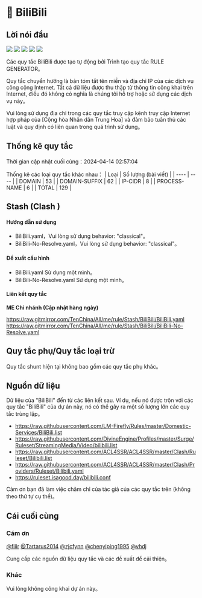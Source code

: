 # 🧸 BiliBili

## Lời nói đầu

![](https://shields.io/badge/-移除重复规则-ff69b4) ![](https://shields.io/badge/-DOMAIN与DOMAIN--SUFFIX合并-green) ![](https://shields.io/badge/-DOMAIN--SUFFIX间合并-critical) ![](https://shields.io/badge/-DOMAIN--SUFFIX与DOMAIN--KEYWORD合并-blue) ![](https://shields.io/badge/-IP--CIDR(6)合并-blueviolet) 

Các quy tắc BiliBili được tạo tự động bởi Trình tạo quy tắc RULE GENERATOR。

Quy tắc chuyển hướng là bản tóm tắt tên miền và địa chỉ IP của các dịch vụ công cộng Internet. Tất cả dữ liệu được thu thập từ thông tin công khai trên Internet, điều đó không có nghĩa là chúng tôi hỗ trợ hoặc sử dụng các dịch vụ này。

Vui lòng sử dụng địa chỉ trong các quy tắc truy cập kênh truy cập Internet hợp pháp của [Cộng hòa Nhân dân Trung Hoa] và đảm bảo tuân thủ các luật và quy định có liên quan trong quá trình sử dụng。
## Thống kê quy tắc

Thời gian cập nhật cuối cùng：2024-04-14 02:57:04

Thống kê các loại quy tắc khác nhau：
| Loại | Số lượng (bài viết)  | 
| ---- | ----  |
| DOMAIN | 53  | 
| DOMAIN-SUFFIX | 62  | 
| IP-CIDR | 8  | 
| PROCESS-NAME | 6  | 
| TOTAL | 129  | 


## Stash (Clash )

#### Hướng dẫn sử dụng
- BiliBili.yaml，Vui lòng sử dụng behavior: "classical"。
- BiliBili-No-Resolve.yaml，Vui lòng sử dụng behavior: "classical"。

#### Đề xuất cấu hình
- BiliBili.yaml Sử dụng một mình。
- BiliBili-No-Resolve.yaml Sử dụng một mình。

#### Liên kết quy tắc
**ME Chi nhánh (Cập nhật hàng ngày)**

https://raw.gitmirror.com/TenChina/All/me/rule/Stash/BiliBili/BiliBili.yaml
https://raw.gitmirror.com/TenChina/All/me/rule/Stash/BiliBili/BiliBili-No-Resolve.yaml

## Quy tắc phụ/Quy tắc loại trừ


Quy tắc shunt hiện tại không bao gồm các quy tắc phụ khác。

## Nguồn dữ liệu

Dữ liệu của "BiliBili" đến từ các liên kết sau. Ví dụ, nếu nó được trộn với các quy tắc "BiliBili" của dự án này, nó có thể gây ra một số lượng lớn các quy tắc trùng lặp。

- https://raw.githubusercontent.com/LM-Firefly/Rules/master/Domestic-Services/BiliBili.list
- https://raw.githubusercontent.com/DivineEngine/Profiles/master/Surge/Ruleset/StreamingMedia/Video/bilibili.list
- https://raw.githubusercontent.com/ACL4SSR/ACL4SSR/master/Clash/Ruleset/Bilibili.list
- https://raw.githubusercontent.com/ACL4SSR/ACL4SSR/master/Clash/Providers/Ruleset/Bilibili.yaml
- https://ruleset.isagood.day/bilibili.conf


Cảm ơn bạn đã làm việc chăm chỉ của tác giả của các quy tắc trên (không theo thứ tự cụ thể)。

## Cái cuối cùng

### Cám ơn

[@fiiir](https://github.com/fiiir) [@Tartarus2014](https://github.com/Tartarus2014) [@zjcfynn](https://github.com/zjcfynn) [@chenyiping1995](https://github.com/chenyiping1995) [@vhdj](https://github.com/vhdj)

Cung cấp các nguồn dữ liệu quy tắc và các đề xuất để cải thiện。

### Khác

Vui lòng không công khai dự án này。